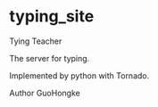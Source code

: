 # typing_site
Tying Teacher

The server for typing.

Implemented by python with Tornado.

Author GuoHongke
